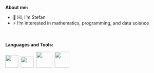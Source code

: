 <b>About me:</b><br/>

- 👋 Hi, I’m Stefan
- ⚡ I’m interested in mathematics, programming, and data science


<br/>

<b>Languages and Tools:</b><br/>

<a href="https://www.python.org/"><img src="https://user-images.githubusercontent.com/44619971/147710778-17974dba-aea6-4f04-ad1b-7a60efb5ea06.png" width="40" height="40"><a/>&nbsp; <a href="https://www.r-project.org/"><img src="https://user-images.githubusercontent.com/44619971/147710052-91e1b140-8f4c-49bd-b8d1-61411562bb7e.jpg" width="40" height="35"><a/>&nbsp; <a href="https://www.java.com/en/"><img src="https://user-images.githubusercontent.com/44619971/147710655-00cadc6e-5d03-4cbb-bb39-0809a1a87d2a.png" width="50" height="50"><a/>&nbsp; <a href="https://www.jenkins.io/"><img src="https://user-images.githubusercontent.com/44619971/147712114-15c3790d-a506-41d7-bde4-8fcd945b7fe3.png" width="45" height="50"><a/> 


<!---
slazar37/slazar37 is a ✨ special ✨ repository because its `README.md` (this file) appears on your GitHub profile.
You can click the Preview link to take a look at your changes.
--->

